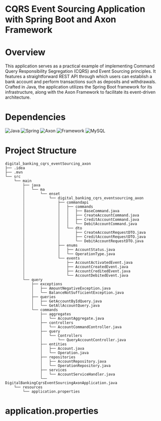 # CQRS Event Sourcing Application with Spring Boot and Axon Framework
# Overview 
This application serves as a practical example of implementing Command Query Responsibility Segregation (CQRS) and Event Sourcing principles.
It features a straightforward REST API through which users can establish a bank account and perform transactions such as deposits and withdrawals.
Crafted in Java, the application utilizes the Spring Boot framework for its infrastructure, along with the Axon Framework to facilitate its event-driven architecture.
# Dependencies
![Java](https://img.shields.io/badge/Java-red?style=for-the-badge&logo=java)
![Spring](https://img.shields.io/badge/Spring-green?style=for-the-badge&logo=spring)
![Axon](https://img.shields.io/badge/Axon-blue?style=for-the-badge)
![Framework](https://img.shields.io/badge/Framework-darkblue?style=for-the-badge)
![MySQL](https://img.shields.io/badge/MySQL-blue?style=for-the-badge&logo=mysql)

# Project Structure
```
digital_banking_cqrs_eventSourcing_axon
├── .idea
├── .mvn
└── src
    └── main
        ├── java
        │   └── ma
        │       └── enset
        │           └── digital_banking_cqrs_eventsourcing_axon
        │               ├── commandapi
        │               │   ├── commands
        │               │   │   ├── BaseCommand.java
        │               │   │   ├── CreateAccountCommand.java
        │               │   │   ├── CreditAccountCommand.java
        │               │   │   └── DebitAccountCommand.java
        │               │   └── dto
        │               │       ├── CreateAccountRequestDTO.java
        │               │       ├── CreditAccountRequestDTO.java
        │               │       └── DebitAccountRequestDTO.java
        │               ├── enums
        │               │   ├── AccountStatus.java
        │               │   └── OperationType.java
        │               └── events
        │                   ├── AccountActivatedEvent.java
        │                   ├── AccountCreatedEvent.java
        │                   ├── AccountCreditedEvent.java
        │                   └── AccountDebitedEvent.java
        └── query
            ├── exceptions
            │   ├── AmountNegativeException.java
            │   └── BalanceNotSufficientException.java
            ├── queries
            │   ├── GetAccountByIdQuery.java
            │   └── GetAllAccountQuery.java
            └── commands
                ├── aggregates
                │   └── AccountAggregate.java
                ├── controllers
                │   └── AccountCommandController.java
                ├── query
                │   └── Controllers
                │       └── QueryAccountController.java
                ├── entities
                │   ├── Account.java
                │   └── Operation.java
                ├── repositories
                │   ├── AccountRepository.java
                │   └── OperationRepository.java
                ├── services
                │   └── AccountServiceHandler.java
                └── DigitalBankingCqrsEventSourcingAxonApplication.java
    └── resources
        └── application.properties
```
# application.properties








